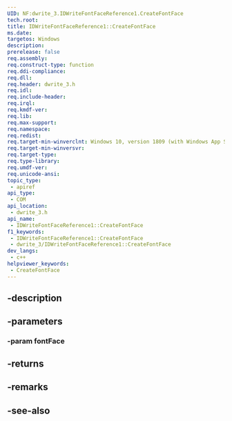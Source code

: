 ```yaml
---
UID: NF:dwrite_3.IDWriteFontFaceReference1.CreateFontFace
tech.root: 
title: IDWriteFontFaceReference1::CreateFontFace
ms.date: 
targetos: Windows
description: 
prerelease: false
req.assembly: 
req.construct-type: function
req.ddi-compliance: 
req.dll: 
req.header: dwrite_3.h
req.idl: 
req.include-header: 
req.irql: 
req.kmdf-ver: 
req.lib: 
req.max-support: 
req.namespace: 
req.redist: 
req.target-min-winverclnt: Windows 10, version 1809 (with Windows App SDK 0.5 or later)
req.target-min-winversvr: 
req.target-type: 
req.type-library: 
req.umdf-ver: 
req.unicode-ansi: 
topic_type:
 - apiref
api_type:
 - COM
api_location:
 - dwrite_3.h
api_name:
 - IDWriteFontFaceReference1::CreateFontFace
f1_keywords:
 - IDWriteFontFaceReference1::CreateFontFace
 - dwrite_3/IDWriteFontFaceReference1::CreateFontFace
dev_langs:
 - c++
helpviewer_keywords:
 - CreateFontFace
---
```


## -description

## -parameters

### -param fontFace

## -returns

## -remarks

## -see-also


